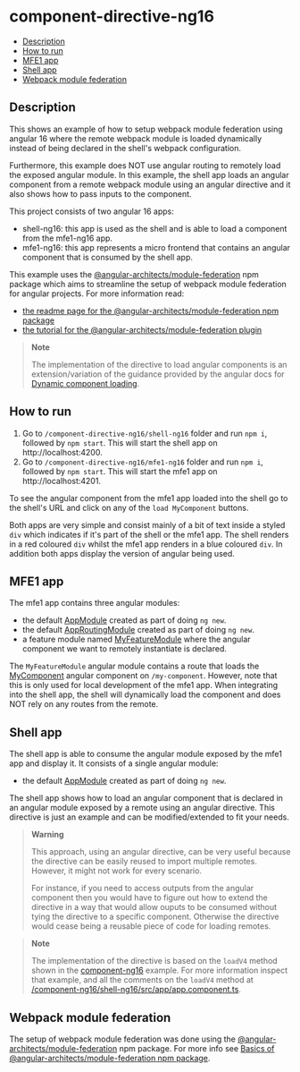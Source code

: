# component-directive-ng16

- [Description](#description)
- [How to run](#how-to-run)
- [MFE1 app](#mfe1-app)
- [Shell app](#shell-app)
- [Webpack module federation](#webpack-module-federation)

## Description

This shows an example of how to setup webpack module federation using angular 16 where the remote webpack module is loaded dynamically instead of being declared in the shell's webpack configuration. 

Furthermore, this example does NOT use angular routing to remotely load the exposed angular module. In this example, the shell app loads an angular component from a remote webpack module using an angular directive and it also shows how to pass inputs to the component.

This project consists of two angular 16 apps:
- shell-ng16: this app is used as the shell and is able to load a component from the mfe1-ng16 app.
- mfe1-ng16: this app represents a micro frontend that contains an angular component that is consumed by the shell app.

This example uses the [@angular-architects/module-federation](https://www.npmjs.com/package/@angular-architects/module-federation) npm package which aims to streamline the setup of webpack module federation for angular projects. For more information read:
- [the readme page for the @angular-architects/module-federation npm package](https://www.npmjs.com/package/@angular-architects/module-federation?activeTab=readme)
- [the tutorial for the @angular-architects/module-federation plugin](https://github.com/angular-architects/module-federation-plugin/blob/main/libs/mf/tutorial/tutorial.md)

> **Note**
>
> The implementation of the directive to load angular components is an extension/variation of the guidance provided by the angular docs for [Dynamic component loading](https://angular.io/guide/dynamic-component-loader#dynamic-component-loading).
>

## How to run

1) Go to `/component-directive-ng16/shell-ng16` folder and run `npm i`, followed by `npm start`. This will start the shell app on http://localhost:4200.
2) Go to `/component-directive-ng16/mfe1-ng16` folder and run `npm i`, followed by `npm start`. This will start the mfe1 app on http://localhost:4201.

To see the angular component from the mfe1 app loaded into the shell go to the shell's URL and click on any of the `load MyComponent` buttons. 

Both apps are very simple and consist mainly of a bit of text inside a styled `div` which indicates if it's part of the shell or the mfe1 app. The shell renders in a red coloured `div` whilst the mfe1 app renders in a blue coloured `div`. In addition both apps display the version of angular being used.

## MFE1 app

The mfe1 app contains three angular modules:
- the default [AppModule](/code-demos/component-directive-ng16/mfe1-ng16/src/app/app.module.ts) created as part of doing `ng new`.
- the default [AppRoutingModule](/code-demos/component-directive-ng16/mfe1-ng16/src/app/app-routing.module.ts) created as part of doing `ng new`.
- a feature module named [MyFeatureModule](/code-demos/component-directive-ng16/mfe1-ng16/src/app/my-feature/my-feature.module.ts) where the angular component we want to remotely instantiate is declared.

The `MyFeatureModule` angular module contains a route that loads the [MyComponent](/code-demos/component-directive-ng16/mfe1-ng16/src/app/my-feature/my-component/my-component.component.ts) angular component on `/my-component`. However, note that this is only used for local development of the mfe1 app. When integrating into the shell app, the shell will dynamically load the component and does NOT rely on any routes from the remote.

## Shell app

The shell app is able to consume the angular module exposed by the mfe1 app and display it. It consists of a single angular module:
- the default [AppModule](/code-demos/component-directive-ng16/shell-ng16/src/app/app.module.ts) created as part of doing `ng new`.

The shell app shows how to load an angular component that is declared in an angular module exposed by a remote using an angular directive. This directive is just an example and can be modified/extended to fit your needs.

> **Warning**
>
> This approach, using an angular directive, can be very useful because the directive can be easily reused to import multiple remotes. However, it might not work for every scenario.
> 
>  For instance, if you need to access outputs from the angular component then you would have to figure out how to extend the directive in a way that would allow ouputs to be consumed without tying the directive to a specific component. Otherwise the directive would cease being a reusable piece of code for loading remotes.

> **Note**
>
> The implementation of the directive is based on the `loadV4` method shown in the [component-ng16](../component-ng16/README.md) example. For more information inspect that example, and all the comments on the `loadV4` method at [/component-ng16/shell-ng16/src/app/app.component.ts](../component-ng16/shell-ng16/src/app/app.component.ts).

## Webpack module federation

The setup of webpack module federation was done using the [@angular-architects/module-federation](https://www.npmjs.com/package/@angular-architects/module-federation) npm package. For more info see [Basics of @angular-architects/module-federation npm package](/docs/basics-angular-architects.md).
